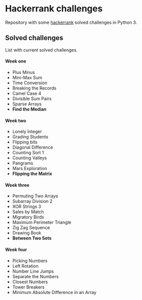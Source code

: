 # Hackerrank challenges

Repository with some <a target="_blank" href="https://www.hackerrank.com/">hackerrank</a> solved challenges in Python 3.

## Solved challenges
List with current solved challenges.

#### Week one
<ul>
    <li>Plus Minus</li>
    <li>Mini-Max Sum</li>
    <li>Time Conversion</li>
    <li>Breaking the Records</li>
    <li>Camel Case 4</li>
    <li>Divisible Sum Pairs</li>
    <li>Sparse Arrays</li>
    <li><strong>Find the Median</strong></li>
</ul>

#### Week two
<ul>
    <li>Lonely Integer</li>
    <li>Grading Students</li>
    <li>Flipping bits</li>
    <li>Diagonal Difference</li>
    <li>Counting Sort 1</li>
    <li>Counting Valleys</li>
    <li>Pangrams</li>
    <li>Mars Exploration</li>
    <li><strong>Flipping the Matrix</strong></li>
</ul>

#### Week three
<ul>
    <li>Permuting Two Arrays</li>
    <li>Subarray Division 2</li>
    <li>XOR Strings 3</li>
    <li>Sales by Match</li>
    <li>Migratory Birds</li>
    <li>Maximum Perimeter Triangle</li>
    <li>Zig Zag Sequence</li>
    <li>Drawing Book</li>
    <li><strong>Between Two Sets</strong></li>
</ul>

#### Week four
<ul>
    <li>Picking Numbers</li>
    <li>Left Rotation</li>
    <li>Number Line Jumps</li>
    <li>Separate the Numbers</li>
    <li>Closest Numbers</li>
    <li>Tower Breakers</li>
    <li>Minimum Absolute Difference in an Array</li>
</ul>
